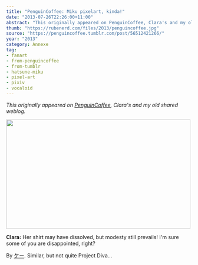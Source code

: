 ```yaml
---
title: "PenguinCoffee: Miku pixelart, kinda!"
date: "2013-07-26T22:26:00+11:00"
abstract: "This originally appeared on PenguinCoffee, Clara's and my old shared weblog."
thumb: "https://rubenerd.com/files/2013/penguincoffee.jpg"
source: "https://penguincoffee.tumblr.com/post/56512421266/"
year: "2013"
category: Annexe
tag:
- fanart
- from-penguincoffee
- from-tumblr
- hatsune-miku
- pixel-art
- pixiv
- vocaloid
---
```

*This originally appeared on [PenguinCoffee](https://rubenerd.com/tag/from-penguincoffee/), Clara's and my old shared weblog.*

<img src="https://rubenerd.com/files/museum/penguincoffee-56512421266@1x.jpg" alt="" style="width:500px; height:297px;" srcset="https://rubenerd.com/files/museum/penguincoffee-56512421266@1x.jpg 1x, https://rubenerd.com/files/museum/penguincoffee-56512421266@2x.jpg 2x" />

**Clara:** Her shirt may have dissolved, but modesty still prevails! I'm sure some of you are disappointed, right?

By <a href="http://www.pixiv.net/member_illust.php?mode=medium&amp;illust_id=23775142">ケー</a>. Similar, but not quite Project Diva...

